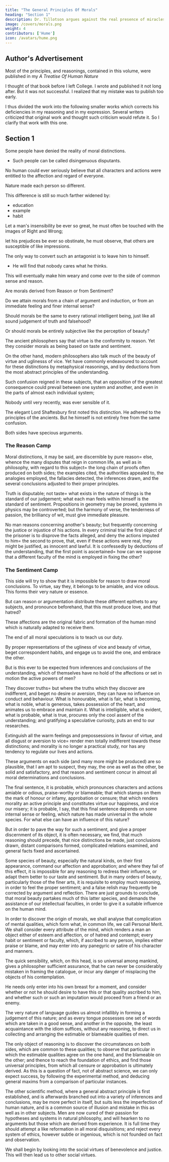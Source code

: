 ```yaml
---
title: "The General Principles Of Morals"
heading: "Section 1"
description: Dr. Tillotson argues against the real presence of miracles. His argument is the most concise, elegant, and strong against miracles
image: /covers/morals.png
weight: 4
contributors: ['Hume']
icon: /avatars/hume.png
---
```



<!-- A 1912 Reprint Of The Edition Of 1777 -->

## Author's Advertisement

<!--     [Footnote=  Volume II. of the posthumous edition of Hume's works
published in 1777 and containing, besides the present ENQUIRY,
A DISSERTATION ON THE PASSIONS, and AN ENQUIRY CONCERNING HUMAN
UNDERSTANDING. A reprint of this latter treatise has already appeared in
The Religion of Science Library (NO. 45)]
 -->

Most of the principles, and reasonings, contained in this volume, were published in my *A Treatise Of Human Nature*

I thought of that book before I left College. I wrote and published it not long after. But it was not successful. I realized that my mistake was to publish too early. 

I thus divided the work into the following smaller works which corrects his deficiencies in my reasoning and in my expression. Several writers criticized that original work and thought such criticism would refute it. So I clarify that work with this one. 

<!--   which they thought  

 who have honoured the Author's Philosophy with answers, have taken care to direct all their batteries against that juvenile work, which the author never acknowledged, and have affected to triumph in any advantages, which, they imagined, they had obtained over it=  A practice very contrary to all rules of candour and fair-dealing, and a strong instance of those polemical artifices which a bigotted zeal thinks itself authorized to employ. --> <!-- Henceforth, the Author desires, that the following Pieces may alone be regarded as containing his philosophical sentiments and principles. -->

<!-- CONTENTS PAGE

      I.    Of the General Principles of Morals
      II.   Of Benevolence
      III.  Of Justice
      IV.   Of Political Society
      V.    Why Utility Pleases
      VI.   Of Qualities Useful to Ourselves
      VII.  Of Qualities Immediately Agreeable to Ourselves
      VIII. Of Qualities Immediately Agreeable to Others
      IX.   Conclusion
 -->

## Section 1

<!-- DISPUTES with men, pertinaciously obstinate in their principles, are, of all others, the most irksome; except, perhaps, those with persons, entirely disingenuous, who really do not believe the opinions they defend, but engage in the controversy, from affectation, from a spirit of opposition, or from a desire of showing wit and ingenuity, superior to the rest of mankind. 

The same blind adherence to their own arguments is to be expected in both; the same contempt of their antagonists; and the same passionate vehemence, in inforcing sophistry and falsehood. And as reasoning is not the source, whence either disputant derives his tenets; it is in vain to expect, that any logic, which speaks not to the affections, will ever engage him to embrace sounder principles. -->

Some people have denied the reality of moral distinctions. 
- Such people can be called disingenuous disputants. 

No human <!-- nor is it conceivable, that any human creature --> could ever seriously believe that all characters and actions were entitled to the affection and regard of everyone.

Nature made each person so different. 

This difference is still so much farther widened by:
- education
- example
- habit

<!-- , that, where the opposite extremes come at once under our apprehension, there is no scepticism so scrupulous, and scarce any assurance so determined, as absolutely to deny all distinction between them.  -->

Let a man's insensibility be ever so great, he must often be touched with the images of Right and Wrong; 

let his prejudices be ever so obstinate, he must observe, that others are susceptible of like impressions. 

The only way to convert such an antagonist is to leave him to himself. 
- He will find that nobody cares what he thinks. 

This will eventually make him weary and <!--  keeps up the controversy with him, it is probable he will, at last, of himself, from mere weariness, --> come over to the side of common sense and reason.

Are <!-- There has been a controversy started of late, much better worth examination, concerning the general foundation of  --> morals derived from Reason or from Sentiment?

Do we attain morals from a chain of argument and induction, or from an immediate feeling and finer internal sense?

Should morals be the same to every rational intelligent being, just like all sound judgement of truth and falsehood?

Or should morals be entirely subjective <!--  on the particular fabric and constitution of the human species, --> like the perception of beauty?  <!-- and deformity, they be founded  -->

The ancient philosophers say that virtue is the conformity to reason. Yet they consider morals as being based on taste and sentiment. 

On the other hand, modern philosophers also talk much of the beauty of virtue and uglinesss of vice. Yet have commonly endeavoured to account for these distinctions by metaphysical reasonings, and by deductions from the most abstract principles of the understanding. 

Such confusion reigned in these subjects, that an opposition of the greatest consequence could prevail between one system and another, and even in the parts of almost each individual system; 

Nobody until very recently, was ever sensible of it. 

The elegant Lord Shaftesbury first noted this distinction. He adhered to the principles of the ancients. But he himself is not entirely free from the same confusion.

Both sides have <!-- of the question are susceptible of --> specious arguments. 


### The Reason Camp

Moral distinctions, it may be said, are discernible by pure reason=  else, whence the many disputes that reign in common life, as well as in philosophy, with regard to this subject=  the long chain of proofs often produced on both sides; the examples cited, the authorities appealed to, the analogies employed, the fallacies detected, the inferences drawn, and the several conclusions adjusted to their proper principles. 

Truth is disputable; not taste=  what exists in the nature of things is the standard of our judgement; what each man feels within himself is the standard of sentiment. Propositions in geometry may be proved, systems in physics may be controverted; but the harmony of verse, the tenderness of passion, the brilliancy of wit, must give immediate pleasure. 

No man reasons concerning another's beauty; but frequently concerning the justice or injustice of his actions. In every criminal trial the first object of the prisoner is to disprove the facts alleged, and deny the actions imputed to him=  the second to prove, that, even if these actions were real, they might be justified, as innocent and lawful. It is confessedly by deductions of the understanding, that the first point is ascertained=  how can we suppose that a different faculty of the mind is employed in fixing the other? 


### The Sentiment Camp

This side <!-- On the other hand, those who would resolve all moral determinations into sentiment, may endeavour to --> will try to show that it is impossible for reason to draw moral conclusions<!--  of this nature -->. To virtue, say they, it belongs to be amiable, and vice odious. This forms their very nature or essence. 

But can reason or argumentation distribute these different epithets to any subjects, and pronounce beforehand, that this must produce love, and that hatred? 

These affections are the original fabric and formation of the human mind which is naturally adapted to receive them. 

The end of all moral speculations is to teach us our duty. 

By proper representations of the ugliness of vice and beauty of virtue, beget correspondent habits, and engage us to avoid the one, and embrace the other. 

But is this ever to be expected from inferences and conclusions of the understanding, which of themselves have no hold of the affections or set in motion the active powers of men? 

They discover truths=  but where the truths which they discover are indifferent, and beget no desire or aversion, they can have no influence on conduct and behaviour. What is honourable, what is fair, what is becoming, what is noble, what is generous, takes possession of the heart, and animates us to embrace and maintain it. What is intelligible, what is evident, what is probable, what is true, procures only the cool assent of the understanding; and gratifying a speculative curiosity, puts an end to our researches.

Extinguish all the warm feelings and prepossessions in favour of virtue, and all disgust or aversion to vice=  render men totally indifferent towards these distinctions; and morality is no longer a practical study, nor has any tendency to regulate our lives and actions.

These arguments on each side (and many more might be produced) are so plausible, that I am apt to suspect, they may, the one as well as the other, be solid and satisfactory, and that reason and sentiment concur in almost all moral determinations and conclusions. 

The final sentence, it is probable, which pronounces characters and actions amiable or odious, praise-worthy or blameable; that which stamps on them the mark of honour or infamy, approbation or censure; that which renders morality an active principle and constitutes virtue our happiness, and vice our misery; it is probable, I say, that this final sentence depends on some internal sense or feeling, which nature has made universal in the whole species. For what else can have an influence of this nature? 

But in order to pave the way for such a sentiment, and give a proper discernment of its object, it is often necessary, we find, that much reasoning should precede, that nice distinctions be made, just conclusions drawn, distant comparisons formed, complicated relations examined, and general facts fixed and ascertained. 

Some species of beauty, especially the natural kinds, on their first appearance, command our affection and approbation; and where they fail of this effect, it is impossible for any reasoning to redress their influence, or adapt them better to our taste and sentiment. But in many orders of beauty, particularly those of the finer arts, it is requisite to employ much reasoning, in order to feel the proper sentiment; and a false relish may frequently be corrected by argument and reflection. There are just grounds to conclude, that moral beauty partakes much of this latter species, and demands the assistance of our intellectual faculties, in order to give it a suitable influence on the human mind.


<!-- But though this question, concerning the general principles of morals, be curious and important, it is needless for us, at present, to employ farther care in our researches concerning it.  -->

<!-- For if we can be so happy, in the course of this enquiry, as to discover the true origin of morals, it will then easily appear how far either sentiment or reason enters into all determinations of this nature [Footnote=  See Appendix I].  -->

In order to discover the origin of morals, <!--  attain this purpose, we shall endeavour to follow a very simple method=  --> we shall analyse that complication of mental qualities, which form what, in common life, we call Personal Merit. We shall consider every attribute of the mind, which renders a man an object either of esteem and affection, or of hatred and contempt; every habit or sentiment or faculty, which, if ascribed to any person, implies either praise or blame, and may enter into any panegyric or satire of his character and manners. 

The quick sensibility, which, on this head, is so universal among mankind, gives a philosopher sufficient assurance, that he can never be considerably mistaken in framing the catalogue, or incur any danger of misplacing the objects of his contemplation. 

He needs only enter into his own breast for a moment, and consider whether or not he should desire to have this or that quality ascribed to him, and whether such or such an imputation would proceed from a friend or an enemy. 

The very nature of language guides us almost infallibly in forming a judgement of this nature; and as every tongue possesses one set of words which are taken in a good sense, and another in the opposite, the least acquaintance with the idiom suffices, without any reasoning, to direct us in collecting and arranging the estimable or blameable qualities of men. 

The only object of reasoning is to discover the circumstances on both sides, which are common to these qualities; to observe that particular in which the estimable qualities agree on the one hand, and the blameable on the other; and thence to reach the foundation of ethics, and find those universal principles, from which all censure or approbation is ultimately derived. As this is a question of fact, not of abstract science, we can only expect success, by following the experimental method, and deducing general maxims from a comparison of particular instances. 

The other scientific method, where a general abstract principle is first established, and is afterwards branched out into a variety of inferences and conclusions, may be more perfect in itself, but suits less the imperfection of human nature, and is a common source of illusion and mistake in this as well as in other subjects. Men are now cured of their passion for hypotheses and systems in natural philosophy, and will hearken to no arguments but those which are derived from experience. It is full time they should attempt a like reformation in all moral disquisitions; and reject every system of ethics, however subtle or ingenious, which is not founded on fact and observation.

We shall begin by looking into the social virtues of benevolence and justice. This will then lead us to other social virtues.<!--  explication of them will probably give us an opening by which the others may be accounted for. -->
